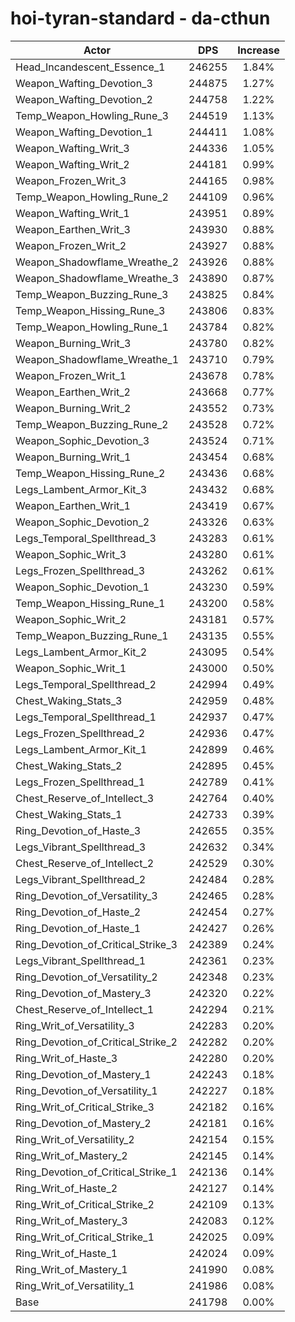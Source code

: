 # hoi-tyran-standard - da-cthun
| Actor | DPS | Increase |
|---|:---:|:---:|
|Head_Incandescent_Essence_1|246255|1.84%|
|Weapon_Wafting_Devotion_3|244875|1.27%|
|Weapon_Wafting_Devotion_2|244758|1.22%|
|Temp_Weapon_Howling_Rune_3|244519|1.13%|
|Weapon_Wafting_Devotion_1|244411|1.08%|
|Weapon_Wafting_Writ_3|244336|1.05%|
|Weapon_Wafting_Writ_2|244181|0.99%|
|Weapon_Frozen_Writ_3|244165|0.98%|
|Temp_Weapon_Howling_Rune_2|244109|0.96%|
|Weapon_Wafting_Writ_1|243951|0.89%|
|Weapon_Earthen_Writ_3|243930|0.88%|
|Weapon_Frozen_Writ_2|243927|0.88%|
|Weapon_Shadowflame_Wreathe_2|243926|0.88%|
|Weapon_Shadowflame_Wreathe_3|243890|0.87%|
|Temp_Weapon_Buzzing_Rune_3|243825|0.84%|
|Temp_Weapon_Hissing_Rune_3|243806|0.83%|
|Temp_Weapon_Howling_Rune_1|243784|0.82%|
|Weapon_Burning_Writ_3|243780|0.82%|
|Weapon_Shadowflame_Wreathe_1|243710|0.79%|
|Weapon_Frozen_Writ_1|243678|0.78%|
|Weapon_Earthen_Writ_2|243668|0.77%|
|Weapon_Burning_Writ_2|243552|0.73%|
|Temp_Weapon_Buzzing_Rune_2|243528|0.72%|
|Weapon_Sophic_Devotion_3|243524|0.71%|
|Weapon_Burning_Writ_1|243454|0.68%|
|Temp_Weapon_Hissing_Rune_2|243436|0.68%|
|Legs_Lambent_Armor_Kit_3|243432|0.68%|
|Weapon_Earthen_Writ_1|243419|0.67%|
|Weapon_Sophic_Devotion_2|243326|0.63%|
|Legs_Temporal_Spellthread_3|243283|0.61%|
|Weapon_Sophic_Writ_3|243280|0.61%|
|Legs_Frozen_Spellthread_3|243262|0.61%|
|Weapon_Sophic_Devotion_1|243230|0.59%|
|Temp_Weapon_Hissing_Rune_1|243200|0.58%|
|Weapon_Sophic_Writ_2|243181|0.57%|
|Temp_Weapon_Buzzing_Rune_1|243135|0.55%|
|Legs_Lambent_Armor_Kit_2|243095|0.54%|
|Weapon_Sophic_Writ_1|243000|0.50%|
|Legs_Temporal_Spellthread_2|242994|0.49%|
|Chest_Waking_Stats_3|242959|0.48%|
|Legs_Temporal_Spellthread_1|242937|0.47%|
|Legs_Frozen_Spellthread_2|242936|0.47%|
|Legs_Lambent_Armor_Kit_1|242899|0.46%|
|Chest_Waking_Stats_2|242895|0.45%|
|Legs_Frozen_Spellthread_1|242789|0.41%|
|Chest_Reserve_of_Intellect_3|242764|0.40%|
|Chest_Waking_Stats_1|242733|0.39%|
|Ring_Devotion_of_Haste_3|242655|0.35%|
|Legs_Vibrant_Spellthread_3|242632|0.34%|
|Chest_Reserve_of_Intellect_2|242529|0.30%|
|Legs_Vibrant_Spellthread_2|242484|0.28%|
|Ring_Devotion_of_Versatility_3|242465|0.28%|
|Ring_Devotion_of_Haste_2|242454|0.27%|
|Ring_Devotion_of_Haste_1|242427|0.26%|
|Ring_Devotion_of_Critical_Strike_3|242389|0.24%|
|Legs_Vibrant_Spellthread_1|242361|0.23%|
|Ring_Devotion_of_Versatility_2|242348|0.23%|
|Ring_Devotion_of_Mastery_3|242320|0.22%|
|Chest_Reserve_of_Intellect_1|242294|0.21%|
|Ring_Writ_of_Versatility_3|242283|0.20%|
|Ring_Devotion_of_Critical_Strike_2|242282|0.20%|
|Ring_Writ_of_Haste_3|242280|0.20%|
|Ring_Devotion_of_Mastery_1|242243|0.18%|
|Ring_Devotion_of_Versatility_1|242227|0.18%|
|Ring_Writ_of_Critical_Strike_3|242182|0.16%|
|Ring_Devotion_of_Mastery_2|242181|0.16%|
|Ring_Writ_of_Versatility_2|242154|0.15%|
|Ring_Writ_of_Mastery_2|242145|0.14%|
|Ring_Devotion_of_Critical_Strike_1|242136|0.14%|
|Ring_Writ_of_Haste_2|242127|0.14%|
|Ring_Writ_of_Critical_Strike_2|242109|0.13%|
|Ring_Writ_of_Mastery_3|242083|0.12%|
|Ring_Writ_of_Critical_Strike_1|242025|0.09%|
|Ring_Writ_of_Haste_1|242024|0.09%|
|Ring_Writ_of_Mastery_1|241990|0.08%|
|Ring_Writ_of_Versatility_1|241986|0.08%|
|Base|241798|0.00%|
